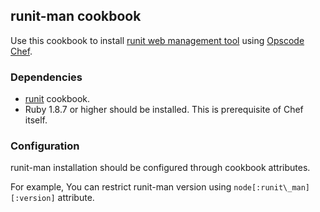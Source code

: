 ## runit-man cookbook

Use this cookbook to install [runit web management tool](https://github.com/Undev/runit-man) using [Opscode Chef](http://www.opscode.com/chef/).

### Dependencies

* [runit](https://github.com/opscode-cookbooks/runit) cookbook.
* Ruby 1.8.7 or higher should be installed. This is prerequisite of Chef itself.

### Configuration

runit-man installation should be configured through cookbook attributes.

For example, You can restrict runit-man version using `node[:runit\_man][:version]` attribute.

